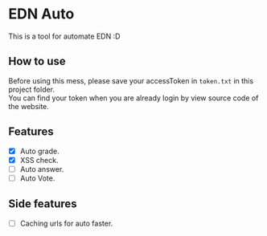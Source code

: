 # EDN Auto

This is a tool for automate EDN :D

## How to use

Before using this mess, please save your accessToken in `token.txt` in this project folder.  
You can find your token when you are already login by view source code of the website.

## Features

- [x] Auto grade.
- [x] XSS check.
- [ ] Auto answer.
- [ ] Auto Vote.

## Side features

- [ ] Caching urls for auto faster.
